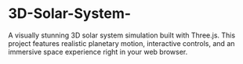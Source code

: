 # 3D-Solar-System-
A visually stunning 3D solar system simulation built with Three.js. This project features realistic planetary motion, interactive controls, and an immersive space experience right in your web browser.
